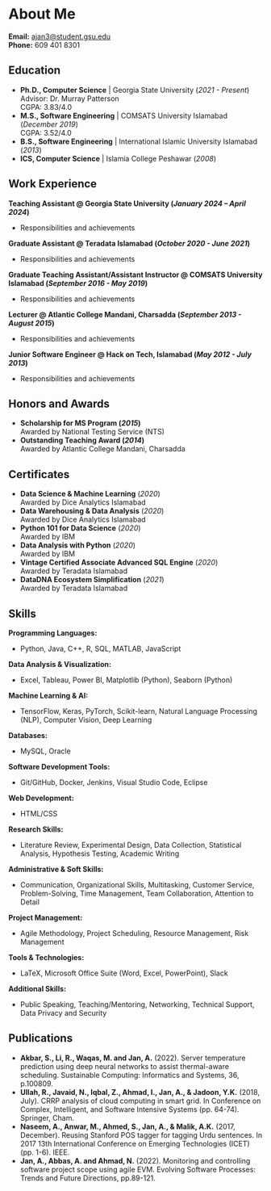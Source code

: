 
# About Me

**Email:** ajan3@student.gsu.edu  
**Phone:** 609 401 8301

## Education
- **Ph.D., Computer Science** | Georgia State University (_2021 - Present_)  
  Advisor: Dr. Murray Patterson  
  CGPA: 3.83/4.0
- **M.S., Software Engineering** | COMSATS University Islamabad (_December 2019_)  
  CGPA: 3.52/4.0
- **B.S., Software Engineering** | International Islamic University Islamabad (_2013_)
- **ICS, Computer Science** | Islamia College Peshawar (_2008_)

## Work Experience
**Teaching Assistant @ Georgia State University (_January 2024 – April 2024_)**
- Responsibilities and achievements

**Graduate Assistant @ Teradata Islamabad (_October 2020 - June 2021_)**
- Responsibilities and achievements

**Graduate Teaching Assistant/Assistant Instructor @ COMSATS University Islamabad (_September 2016 - May 2019_)**
- Responsibilities and achievements

**Lecturer @ Atlantic College Mandani, Charsadda (_September 2013 - August 2015_)**
- Responsibilities and achievements

**Junior Software Engineer @ Hack on Tech, Islamabad (_May 2012 - July 2013_)**
- Responsibilities and achievements

## Honors and Awards
- **Scholarship for MS Program (_2015_)**  
  Awarded by National Testing Service (NTS)
- **Outstanding Teaching Award (_2014_)**  
  Awarded by Atlantic College Mandani, Charsadda

## Certificates
- **Data Science & Machine Learning** (_2020_)  
  Awarded by Dice Analytics Islamabad
- **Data Warehousing & Data Analysis** (_2020_)  
  Awarded by Dice Analytics Islamabad
- **Python 101 for Data Science** (_2020_)  
  Awarded by IBM
- **Data Analysis with Python** (_2020_)  
  Awarded by IBM
- **Vintage Certified Associate Advanced SQL Engine** (_2020_)  
  Awarded by Teradata Islamabad
- **DataDNA Ecosystem Simplification** (_2021_)  
  Awarded by Teradata Islamabad

## Skills
**Programming Languages:**
- Python, Java, C++, R, SQL, MATLAB, JavaScript

**Data Analysis & Visualization:**
- Excel, Tableau, Power BI, Matplotlib (Python), Seaborn (Python)

**Machine Learning & AI:**
- TensorFlow, Keras, PyTorch, Scikit-learn, Natural Language Processing (NLP), Computer Vision, Deep Learning

**Databases:**
- MySQL, Oracle

**Software Development Tools:**
- Git/GitHub, Docker, Jenkins, Visual Studio Code, Eclipse

**Web Development:**
- HTML/CSS

**Research Skills:**
- Literature Review, Experimental Design, Data Collection, Statistical Analysis, Hypothesis Testing, Academic Writing

**Administrative & Soft Skills:**
- Communication, Organizational Skills, Multitasking, Customer Service, Problem-Solving, Time Management, Team Collaboration, Attention to Detail

**Project Management:**
- Agile Methodology, Project Scheduling, Resource Management, Risk Management

**Tools & Technologies:**
- LaTeX, Microsoft Office Suite (Word, Excel, PowerPoint), Slack

**Additional Skills:**
- Public Speaking, Teaching/Mentoring, Networking, Technical Support, Data Privacy and Security

## Publications
- **Akbar, S., Li, R., Waqas, M. and Jan, A.** (2022). Server temperature prediction using deep neural networks to assist thermal-aware scheduling. Sustainable Computing: Informatics and Systems, 36, p.100809.
- **Ullah, R., Javaid, N., Iqbal, Z., Ahmad, I., Jan, A., & Jadoon, Y.K.** (2018, July). CRRP analysis of cloud computing in smart grid. In Conference on Complex, Intelligent, and Software Intensive Systems (pp. 64-74). Springer, Cham.
- **Naseem, A., Anwar, M., Ahmed, S., Jan, A., & Malik, A.K.** (2017, December). Reusing Stanford POS tagger for tagging Urdu sentences. In 2017 13th International Conference on Emerging Technologies (ICET) (pp. 1-6). IEEE.
- **Jan, A., Abbas, A. and Ahmad, N.** (2022). Monitoring and controlling software project scope using agile EVM. Evolving Software Processes: Trends and Future Directions, pp.89-121.


